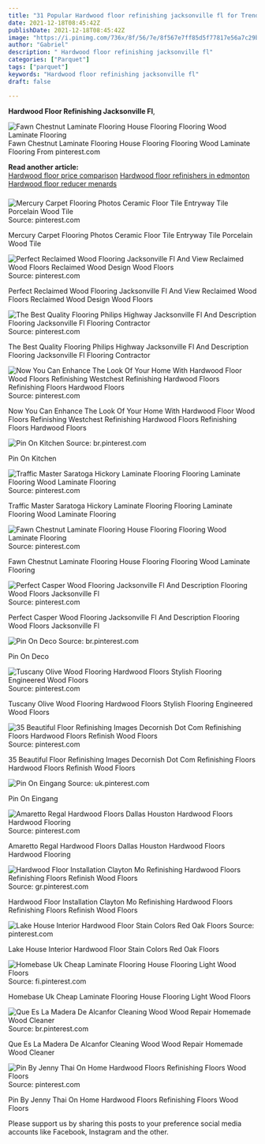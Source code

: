 ```yaml
---
title: "31 Popular Hardwood floor refinishing jacksonville fl for Trend in 2022"
date: 2021-12-18T08:45:42Z
publishDate: 2021-12-18T08:45:42Z
image: "https://i.pinimg.com/736x/8f/56/7e/8f567e7ff85d5f77817e56a7c29b0f87.jpg"
author: "Gabriel"
description: " Hardwood floor refinishing jacksonville fl"
categories: ["Parquet"]
tags: ["parquet"]
keywords: "Hardwood floor refinishing jacksonville fl"
draft: false

---
```

<!-- Head tag Code -->
**Hardwood Floor Refinishing Jacksonville Fl**, 

![Fawn Chestnut Laminate Flooring House Flooring Flooring Wood Laminate Flooring](https://i.pinimg.com/originals/fd/6e/85/fd6e854a625ec7de8def8dc9c441ea37.jpg "Fawn Chestnut Laminate Flooring House Flooring Flooring Wood Laminate Flooring")
Fawn Chestnut Laminate Flooring House Flooring Flooring Wood Laminate Flooring From pinterest.com

**Read another article:**  
[Hardwood floor price comparison](/hardwood-floor-price-comparison/)
[Hardwood floor refinishers in edmonton](/hardwood-floor-refinishers-in-edmonton/)
[Hardwood floor reducer menards](/hardwood-floor-reducer-menards/)




### 

 


![Mercury Carpet Flooring Photos Ceramic Floor Tile Entryway Tile Porcelain Wood Tile](https://i.pinimg.com/originals/c0/26/53/c026535c0baad7fa9b6999f37bacf90b.jpg "Mercury Carpet Flooring Photos Ceramic Floor Tile Entryway Tile Porcelain Wood Tile")
Source: pinterest.com

Mercury Carpet Flooring Photos Ceramic Floor Tile Entryway Tile Porcelain Wood Tile  

![Perfect Reclaimed Wood Flooring Jacksonville Fl And View Reclaimed Wood Floors Reclaimed Wood Design Wood Floors](https://i.pinimg.com/originals/b2/ac/d8/b2acd87deb70a79dbdef8036d747b0f6.jpg "Perfect Reclaimed Wood Flooring Jacksonville Fl And View Reclaimed Wood Floors Reclaimed Wood Design Wood Floors")
Source: pinterest.com

Perfect Reclaimed Wood Flooring Jacksonville Fl And View Reclaimed Wood Floors Reclaimed Wood Design Wood Floors  

![The Best Quality Flooring Philips Highway Jacksonville Fl And Description Flooring Jacksonville Fl Flooring Contractor](https://i.pinimg.com/originals/8c/f4/3d/8cf43d696abfa39d858476320f4e5ca6.jpg "The Best Quality Flooring Philips Highway Jacksonville Fl And Description Flooring Jacksonville Fl Flooring Contractor")
Source: pinterest.com

The Best Quality Flooring Philips Highway Jacksonville Fl And Description Flooring Jacksonville Fl Flooring Contractor  

![Now You Can Enhance The Look Of Your Home With Hardwood Floor Wood Floors Refinishing Westchest Refinishing Hardwood Floors Refinishing Floors Hardwood Floors](https://i.pinimg.com/originals/4a/53/3b/4a533bf029b3855ff25971b9449f370f.jpg "Now You Can Enhance The Look Of Your Home With Hardwood Floor Wood Floors Refinishing Westchest Refinishing Hardwood Floors Refinishing Floors Hardwood Floors")
Source: pinterest.com

Now You Can Enhance The Look Of Your Home With Hardwood Floor Wood Floors Refinishing Westchest Refinishing Hardwood Floors Refinishing Floors Hardwood Floors  

![Pin On Kitchen](https://i.pinimg.com/originals/80/a1/ca/80a1ca55daf33a7cadf248bb034b6f3f.jpg "Pin On Kitchen")
Source: br.pinterest.com

Pin On Kitchen  

![Traffic Master Saratoga Hickory Laminate Flooring Flooring Laminate Flooring Wood Laminate Flooring](https://i.pinimg.com/236x/dc/6e/d6/dc6ed6b37106ed9969e3bcb634e9a7a3--laminate-flooring-colors-flooring-options.jpg "Traffic Master Saratoga Hickory Laminate Flooring Flooring Laminate Flooring Wood Laminate Flooring")
Source: pinterest.com

Traffic Master Saratoga Hickory Laminate Flooring Flooring Laminate Flooring Wood Laminate Flooring  

![Fawn Chestnut Laminate Flooring House Flooring Flooring Wood Laminate Flooring](https://i.pinimg.com/originals/fd/6e/85/fd6e854a625ec7de8def8dc9c441ea37.jpg "Fawn Chestnut Laminate Flooring House Flooring Flooring Wood Laminate Flooring")
Source: pinterest.com

Fawn Chestnut Laminate Flooring House Flooring Flooring Wood Laminate Flooring  

![Perfect Casper Wood Flooring Jacksonville Fl And Description Flooring Wood Floors Jacksonville Fl](https://i.pinimg.com/736x/fa/fc/14/fafc14e92f41941a53d68b2e272b393f.jpg "Perfect Casper Wood Flooring Jacksonville Fl And Description Flooring Wood Floors Jacksonville Fl")
Source: pinterest.com

Perfect Casper Wood Flooring Jacksonville Fl And Description Flooring Wood Floors Jacksonville Fl  

![Pin On Deco](https://i.pinimg.com/originals/6a/c6/31/6ac631ca268d8cca0e0b36ed75fe4b8b.jpg "Pin On Deco")
Source: br.pinterest.com

Pin On Deco  

![Tuscany Olive Wood Flooring Hardwood Floors Stylish Flooring Engineered Wood Floors](https://i.pinimg.com/originals/bf/e6/95/bfe6954e336884293d8bcca78e8e33c8.jpg "Tuscany Olive Wood Flooring Hardwood Floors Stylish Flooring Engineered Wood Floors")
Source: pinterest.com

Tuscany Olive Wood Flooring Hardwood Floors Stylish Flooring Engineered Wood Floors  

![35 Beautiful Floor Refinishing Images Decornish Dot Com Refinishing Floors Hardwood Floors Refinish Wood Floors](https://i.pinimg.com/originals/28/19/aa/2819aa99e50ea39f3c1ff2c09f34e155.jpg "35 Beautiful Floor Refinishing Images Decornish Dot Com Refinishing Floors Hardwood Floors Refinish Wood Floors")
Source: pinterest.com

35 Beautiful Floor Refinishing Images Decornish Dot Com Refinishing Floors Hardwood Floors Refinish Wood Floors  

![Pin On Eingang](https://i.pinimg.com/736x/86/f1/25/86f125fb9232170737e895e6cddf3be8.jpg "Pin On Eingang")
Source: uk.pinterest.com

Pin On Eingang  

![Amaretto Regal Hardwood Floors Dallas Houston Hardwood Floors Hardwood Flooring](https://i.pinimg.com/736x/50/cc/c0/50ccc055e8f60467b66aa71005d17215--wood-tile-floors-hardwood-floors.jpg "Amaretto Regal Hardwood Floors Dallas Houston Hardwood Floors Hardwood Flooring")
Source: pinterest.com

Amaretto Regal Hardwood Floors Dallas Houston Hardwood Floors Hardwood Flooring  

![Hardwood Floor Installation Clayton Mo Refinishing Hardwood Floors Refinishing Floors Refinish Wood Floors](https://i.pinimg.com/originals/7e/c0/8b/7ec08b4322878545890c779561575681.jpg "Hardwood Floor Installation Clayton Mo Refinishing Hardwood Floors Refinishing Floors Refinish Wood Floors")
Source: gr.pinterest.com

Hardwood Floor Installation Clayton Mo Refinishing Hardwood Floors Refinishing Floors Refinish Wood Floors  

![Lake House Interior Hardwood Floor Stain Colors Red Oak Floors](https://i.pinimg.com/736x/bb/e2/8d/bbe28d59f38a4893f4a4718d5cff797e--hardwood-floor-stain-colors-floor-colors.jpg "Lake House Interior Hardwood Floor Stain Colors Red Oak Floors")
Source: pinterest.com

Lake House Interior Hardwood Floor Stain Colors Red Oak Floors  

![Homebase Uk Cheap Laminate Flooring House Flooring Light Wood Floors](https://i.pinimg.com/originals/b5/47/e8/b547e842df94df8ffa18dd4727178da7.jpg "Homebase Uk Cheap Laminate Flooring House Flooring Light Wood Floors")
Source: fi.pinterest.com

Homebase Uk Cheap Laminate Flooring House Flooring Light Wood Floors  

![Que Es La Madera De Alcanfor Cleaning Wood Wood Repair Homemade Wood Cleaner](https://i.pinimg.com/originals/e3/30/7f/e3307fb16892a2e6bf52b6c2ed9ebd15.jpg "Que Es La Madera De Alcanfor Cleaning Wood Wood Repair Homemade Wood Cleaner")
Source: br.pinterest.com

Que Es La Madera De Alcanfor Cleaning Wood Wood Repair Homemade Wood Cleaner  

![Pin By Jenny Thai On Home Hardwood Floors Refinishing Floors Wood Floors](https://i.pinimg.com/736x/8f/56/7e/8f567e7ff85d5f77817e56a7c29b0f87.jpg "Pin By Jenny Thai On Home Hardwood Floors Refinishing Floors Wood Floors")
Source: pinterest.com

Pin By Jenny Thai On Home Hardwood Floors Refinishing Floors Wood Floors  

Please support us by sharing this posts to your preference social media accounts like Facebook, Instagram and the other.

